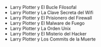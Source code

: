 * Larry Plotter y El Bucle Filosofal
* Larry Plotter y La Clave Secreta del Wifi
* Larry Plotter y El Prisionero del Firewall
* Larry Plotter y El Malware de Fuego
* Larry Plotter y La Orden Unix
* Larry Plotter y El Misterio del Hacker
* Larry Plotter y Los Commits de la Muerte